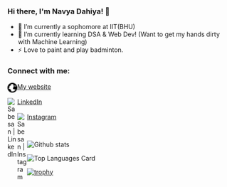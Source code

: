 ### Hi there, I'm Navya Dahiya! 👋

- 🔭 I’m currently a sophomore at IIT(BHU)
- 🌱 I’m currently learning DSA & Web Dev! (Want to get my hands dirty with Machine Learning)
- ⚡ Love to paint and play badminton.

### Connect with me:

[My website<img align="left" alt="Sabesan" width="22px" src="https://raw.githubusercontent.com/iconic/open-iconic/master/svg/globe.svg" />](https://dahiya-code.github.io/portflio/)</br><br />
[LinkedIn<img align="left" alt="Sabesan | LinkedIn" width="22px" src="https://cdn.jsdelivr.net/npm/simple-icons@v3/icons/linkedin.svg" />](https://www.linkedin.com/in/navya-dahiya-1b27821b2/)<br /><br />
[Instagram<img align="left" alt="Sabesan | Instagram" width="22px" src="https://cdn.jsdelivr.net/npm/simple-icons@v3/icons/instagram.svg" />](https://www.instagram.com/__n.dahiya__/)

<br />

![Github stats](https://github-readme-stats.vercel.app/api?username=dahiya-code&theme=monokai&show_icons=true&count_private=true)

![Top Languages Card](https://github-readme-stats.vercel.app/api/top-langs/?username=dahiya-code&theme=monokai&layout=compact)

[![trophy](https://github-profile-trophy.vercel.app/?username=dahiya-code)](https://github-profile-trophy.vercel.app/?username=dahiya-code&theme=monokai)

